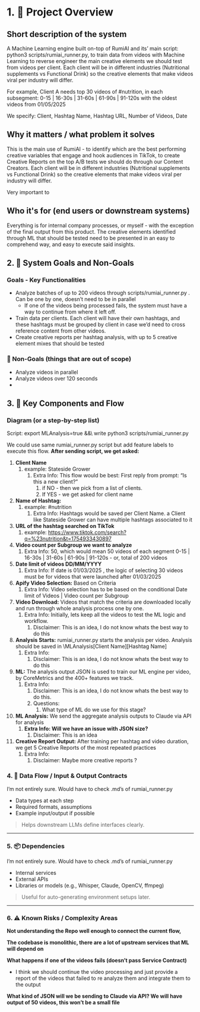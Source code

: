 # 1. **🎯 Project Overview**

## Short description of the system

A Machine Learning engine built on-top of RumiAI and its’ main script: python3 scripts/rumiai_runner.py, to train data from videos with Machine Learning to reverse engineer the main creative elements we should test from videos per client. Each client will be in different industries (Nutritional supplements vs Functional Drink) so the creative elements that make videos viral per industry will differ.

For example, Client A needs top 30 videos of #nutrition, in each subsegment: 0-15 | 16-30s | 31-60s | 61-90s | 91-120s with the oldest videos from 01/05/2025

We specify: Client, Hashtag Name, Hashtag URL, Number of Videos, Date 

## Why it matters / what problem it solves

This is the main use of RumiAI  - to identify which are the best performing creative variables that engage and hook audiences in TikTok, to create Creative Reports on the top A/B tests we should do through our Content Creators. Each client will be in different industries (Nutritional supplements vs Functional Drink) so the creative elements that make videos viral per industry will differ.

Very important to 

## Who it's for (end users or downstream systems)

Everything is for internal company processes, or myself - with the exception of the final output from this product. The creative elements identified through ML that should be tested need to be presented in an easy to comprehend way, and easy to execute said insights. 

## 2. **📐 System Goals and Non-Goals**

### Goals - Key Functionalities

- Analyze batches of up to 200 videos through scripts/rumiai_runner.py . Can be one by one, doesn’t need to be in parallel
    - If one of the videos being processed fails, the system must have a way to continue from where it left off.
- Train data per clients. Each client will have their own hashtags, and these hashtags must be grouped by client in case we’d need to cross reference content from other videos.
- Create creative reports per hashtag analysis, with up to 5 creative element mixes that should be tested

### 🚫 Non-Goals (things that are out of scope)

- Analyze videos in parallel
- Analyze videos over 120 seconds
- 

## **3. 🧱 Key Components and Flow**

### Diagram (or a step-by-step list)

Script: export MLAnalysis=true &&\ 
write python3 scripts/rumiai_runner.py  

We could use same rumiai_runner.py script but add feature labels to execute this flow. **After sending script, we get asked:**

1. **Client Name**
    1. example: Stateside Grower
        1. Extra Info: This flow would be best: First reply from prompt: “Is this a new client?”
            1. if NO - then we pick from a list of clients. 
            2. If YES - we get asked for client name 
2. **Name of Hashtag:**
    1. example: #nutrition 
        1. Extra Info: Hashtags would be saved per Client Name. a Client like Stateside Grower can have multiple hashtags associated to it 
3. **URL of the hashtag searched on TikTok**
    1. example: https://www.tiktok.com/search?q=%23nutrition&t=1754933430897
4. **Video count per Subgroup we want to analyze**
    1. Extra Info: 50, which would mean 50 videos of each segment 0-15 | 16-30s | 31-60s | 61-90s | 91-120s - or, total of 200 videos
5. **Date limit of videos DD/MM/YYYY**
    1. Extra Info: If date is 01/03/2025 , the logic of selecting 30 videos must be for videos that were launched after 01/03/2025
6. **Apify Video Selection:** Based on Criteria
    1. Extra Info: Video selection has to be based on the conditional Date limit of Videos | Video count per Subgroup 
7. **Video Download:** Videos that match the criteria are downloaded locally and run through whole analysis process one by one.
    1. Extra Info: Initially, lets keep all the videos to test the ML logic and workflow. 
        1. Disclaimer: This is an idea, I do not know whats the best way to do this
8. **Analysis Starts:** rumiai_runner.py starts the analysis per video. Analysis should be saved in \MLAnalysis\[Client Name]\[Hashtag Name]
    1. Extra Info: 
        1. Disclaimer: This is an idea, I do not know whats the best way to do this
9. **ML:** The analysis output JSON is used to train our ML engine per video, by CoreMetrics and the 400+ features we track.
    1. Extra Info: 
        1. Disclaimer: This is an idea, I do not know whats the best way to do this. 
        2. Questions: 
            1. What type of ML do we use for this stage?
10. **ML Analysis:** We send the aggregate analysis outputs to Claude via API for analysis 
    1. **Extra Info: Will we have an issue with JSON size?**
        1. Disclaimer: This is an idea
11. **Creative Report Output:** After training per hashtag and video duration, we get 5 Creative Reports of the most repeated practices
    1. Extra Info: 
        1. Disclaimer: Maybe more creative reports ?

### 4. **🧩 Data Flow / Input & Output Contracts**

I’m not entirely sure. Would have to check .md’s of rumiai_runner.py

- Data types at each step
- Required formats, assumptions
- Example input/output if possible

> Helps downstream LLMs define interfaces clearly.
> 

---

### 5. **📦 Dependencies**

I’m not entirely sure. Would have to check .md’s of rumiai_runner.py

- Internal services
- External APIs
- Libraries or models (e.g., Whisper, Claude, OpenCV, ffmpeg)

> Useful for auto-generating environment setups later.
> 

---

### 6. **⚠️ Known Risks / Complexity Areas**

**Not understanding the Repo well enough to connect the current flow,** 

**The codebase is monolithic, there are a lot of upstream services that ML will depend on** 

**What happens if one of the videos fails (doesn’t pass Service Contract)**

- I think we should continue the video processing and just provide a report of the videos that failed to re analyze them and integrate them to the output

**What kind of JSON will we be sending to Claude via API? We will have output of 50 videos, this won’t be a small file**